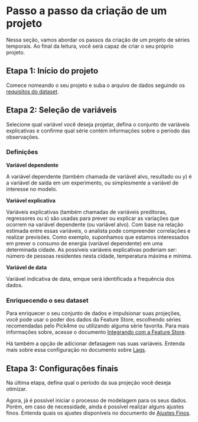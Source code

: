 # Passo a passo da criação de um projeto

Nessa seção, vamos abordar os passos da criação de um projeto de séries temporais. Ao final da leitura, você será capaz de criar o seu próprio projeto. 

## Etapa 1: Início do projeto

Comece nomeando o seu projeto e suba o arquivo de dados seguindo os [requisitos do dataset](/help-center/time-series/intro/requisitos.md). 

## Etapa 2: Seleção de variáveis

Selecione qual variável você deseja projetar, defina o conjunto de variáveis explicativas e confirme qual série contém informações sobre o período das observações. 

### Definições 

**Variável dependente**

A variável dependente (também chamada de variável alvo, resultado ou y) é a variável de saída em um experimento, ou simplesmente a variável de interesse no modelo. 

**Variável explicativa**  

Variáveis explicativas (também chamadas de variáveis preditoras, regressores ou x) são usadas para prever ou explicar as variações que ocorrem na variável dependente (ou variável alvo). Com base na relação estimada entre essas variáveis, o analista pode compreender correlações e realizar previsões. Como exemplo, suponhamos que estamos interessados em prever o consumo de energia (variável dependente) em uma determinada cidade. As possíveis variáveis explicativas poderiam ser: número de pessoas residentes nesta cidade, temperatura máxima e mínima. 

**Variável de data** 

Variável indicativa de data, emque será identificada a frequência dos dados. 

### Enriquecendo o seu dataset

Para enriquecer o seu conjunto de dados e impulsionar suas projeções, você pode usar o poder dos dados da Feature Store, escolhendo séries recomendadas pelo Pick4me ou utilizando alguma série favorita. Para mais informações sobre, acesse o documento [Integrando com a Feature Store](/help-center/time-series/intro/integracao-fs.md). 

Há também a opção de adicionar defasagem nas suas variáveis. Entenda mais sobre essa configuração no documento sobre [Lags](/help-center/time-series/modelagemg/lags.md).

## Etapa 3: Configurações finais

Na última etapa, defina qual o período da sua projeção você deseja otimizar. 

Agora, já é possível iniciar o processo de modelagem para os seus dados. Porém, em caso de necessidade, ainda é possível realizar alguns ajustes finos. Entenda quais os ajustes disponíveis no documento de [Ajustes Finos](/help-center/time-series/modelagem/ajustes-finos.md). 

